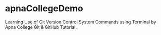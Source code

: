 # apnaCollegeDemo
Learning Use of Git Version Control System Commands using Terminal by Apna College Git &amp; GitHub Tutorial.
